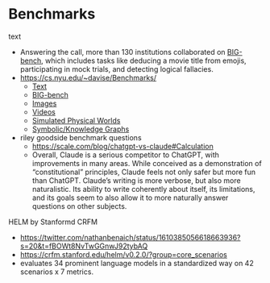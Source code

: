 # Benchmarks

text

- Answering the call, more than 130 institutions collaborated on [BIG-bench](https://www.deeplearning.ai/the-batch/toward-next-gen-language-models/), which includes tasks like deducing a movie title from emojis, participating in mock trials, and detecting logical fallacies.
- https://cs.nyu.edu/~davise/Benchmarks/
	- [Text](https://cs.nyu.edu/~davise/Benchmarks/Text.html)
	- [BIG-bench](https://cs.nyu.edu/~davise/Benchmarks/BIG-bench.html)
	- [Images](https://cs.nyu.edu/~davise/Benchmarks/Images.html)
	- [Videos](https://cs.nyu.edu/~davise/Benchmarks/Videos.html)
	- [Simulated Physical Worlds](https://cs.nyu.edu/~davise/Benchmarks/Physical.html)
	- [Symbolic/Knowledge Graphs](https://cs.nyu.edu/~davise/Benchmarks/Symbolic.html)
- riley goodside benchmark questions
	- https://scale.com/blog/chatgpt-vs-claude#Calculation
	- Overall, Claude is a serious competitor to ChatGPT, with improvements in many areas. While conceived as a demonstration of “constitutional” principles, Claude feels not only safer but more fun than ChatGPT. Claude’s writing is more verbose, but also more naturalistic. Its ability to write coherently about itself, its limitations, and its goals seem to also allow it to more naturally answer questions on other subjects.

HELM by Stanformd CRFM

- https://twitter.com/nathanbenaich/status/1610385056618663936?s=20&t=fBOWt8NvTwGGnwJ92tybAQ
- https://crfm.stanford.edu/helm/v0.2.0/?group=core_scenarios
- evaluates 34 prominent language models in a standardized way on 42 scenarios x 7 metrics.
